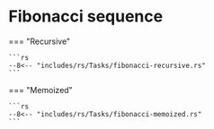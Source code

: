 # Fibonacci sequence

=== "Recursive"

    ```rs
    --8<-- "includes/rs/Tasks/fibonacci-recursive.rs"
    ```

=== "Memoized"

    ```rs
    --8<-- "includes/rs/Tasks/fibonacci-memoized.rs"
    ```
